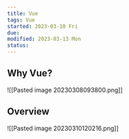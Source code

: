 ```yaml
---
title: Vue
tags: Vue
started: 2023-03-10 Fri
due:
modified: 2023-03-13 Mon
status:
---
```

## Why Vue?
![[Pasted image 20230308093800.png]]
## Overview
![[Pasted image 20230310120216.png]]